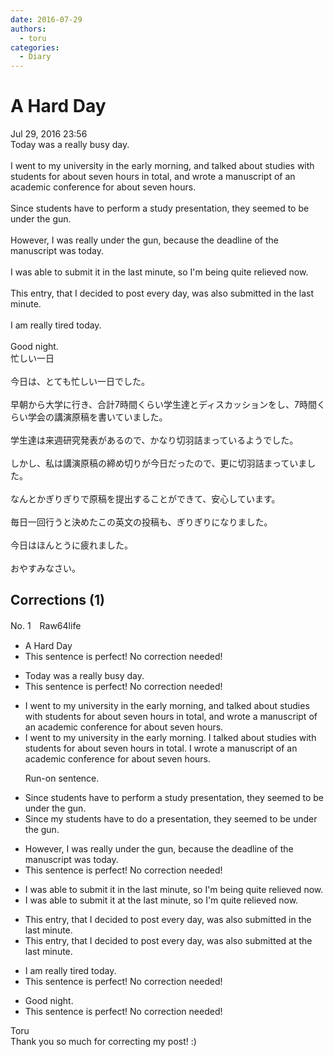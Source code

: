 ```yaml
---
date: 2016-07-29
authors:
  - toru
categories:
  - Diary
---
```


<h1 id="subject_show">A Hard Day</h1>
<div class="date">Jul 29, 2016 23:56</div>
<div id="post"><div id="body_show_ori">
Today was a really busy day.<br/><br/>I went to my university in the early morning, and talked about studies with students for about seven hours in total, and wrote a manuscript of an academic conference for about seven hours.<br/><br/>Since students have to perform a study presentation, they seemed to be under the gun.<br/><br/>However, I was really under the gun, because the deadline of the manuscript was today.<br/><br/>I was able to submit it in the last minute, so I'm being quite relieved now.<br/><br/>This entry, that I decided to post every day, was also submitted in the last minute.<br/><br/>I am really tired today.<br/><br/>Good night.
</div></div>

<!-- more -->

<div id="post_ja"><div id="body_show_mo">
忙しい一日<br/><br/>今日は、とても忙しい一日でした。<br/><br/>早朝から大学に行き、合計7時間くらい学生達とディスカッションをし、7時間くらい学会の講演原稿を書いていました。<br/><br/>学生達は来週研究発表があるので、かなり切羽詰まっているようでした。<br/><br/>しかし、私は講演原稿の締め切りが今日だったので、更に切羽詰まっていました。<br/><br/>なんとかぎりぎりで原稿を提出することができて、安心しています。<br/><br/>毎日一回行うと決めたこの英文の投稿も、ぎりぎりになりました。<br/><br/>今日はほんとうに疲れました。<br/><br/>おやすみなさい。
</div></div>

## Corrections (1)
<div id="block"><div class="first_name"> No. 1　<span class="just_name">Raw64life</span></div><div id="block2">
<ul class="correction_field">
<li class="incorrect">A Hard Day</li>
<li class="corrected perfect">This sentence is perfect! No correction needed!</li>
</ul>
<ul class="correction_field">
<li class="incorrect">Today was a really busy day.</li>
<li class="corrected perfect">This sentence is perfect! No correction needed!</li>
</ul>
<ul class="correction_field">
<li class="incorrect">I went to my university in the early morning, and talked about studies with students for about seven hours in total, and wrote a manuscript of an academic conference for about seven hours.</li>
<li class="corrected correct">
I went to my university in the early morning. I talked about studies with students for about seven hours in total. I wrote a manuscript of an academic conference for about seven hours.
<p class="correction_comment">Run-on sentence.</p>
</li>
</ul>
<ul class="correction_field">
<li class="incorrect">Since students have to perform a study presentation, they seemed to be under the gun.</li>
<li class="corrected correct">
Since my students have to do a presentation, they seemed to be under the gun.
</li>
</ul>
<ul class="correction_field">
<li class="incorrect">However, I was really under the gun, because the deadline of the manuscript was today.</li>
<li class="corrected perfect">This sentence is perfect! No correction needed!</li>
</ul>
<ul class="correction_field">
<li class="incorrect">I was able to submit it in the last minute, so I'm being quite relieved now.</li>
<li class="corrected correct">
I was able to submit it at the last minute, so I'm quite relieved now.
</li>
</ul>
<ul class="correction_field">
<li class="incorrect">This entry, that I decided to post every day, was also submitted in the last minute.</li>
<li class="corrected correct">
This entry, that I decided to post every day, was also submitted at the last minute.
</li>
</ul>
<ul class="correction_field">
<li class="incorrect">I am really tired today.</li>
<li class="corrected perfect">This sentence is perfect! No correction needed!</li>
</ul>
<ul class="correction_field">
<li class="incorrect">Good night.</li>
<li class="corrected perfect">This sentence is perfect! No correction needed!</li>
</ul>
</div><div class="name"><span class="just_name">Toru</span><br>
Thank you so much for correcting my post! :)
</div>
</div>
